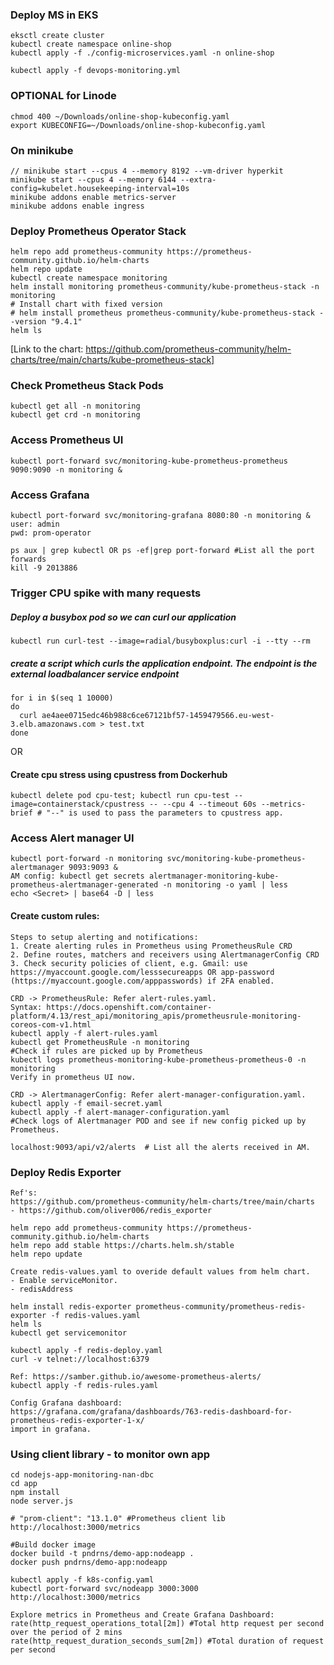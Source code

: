 ### Deploy MS in EKS
    eksctl create cluster
    kubectl create namespace online-shop
    kubectl apply -f ./config-microservices.yaml -n online-shop

    kubectl apply -f devops-monitoring.yml

### OPTIONAL for Linode
    chmod 400 ~/Downloads/online-shop-kubeconfig.yaml
    export KUBECONFIG=~/Downloads/online-shop-kubeconfig.yaml

### On minikube
    // minikube start --cpus 4 --memory 8192 --vm-driver hyperkit
    minikube start --cpus 4 --memory 6144 --extra-config=kubelet.housekeeping-interval=10s
    minikube addons enable metrics-server
    minikube addons enable ingress

### Deploy Prometheus Operator Stack
    helm repo add prometheus-community https://prometheus-community.github.io/helm-charts
    helm repo update
    kubectl create namespace monitoring
    helm install monitoring prometheus-community/kube-prometheus-stack -n monitoring
    # Install chart with fixed version
    # helm install prometheus prometheus-community/kube-prometheus-stack --version "9.4.1" 
    helm ls

[Link to the chart: https://github.com/prometheus-community/helm-charts/tree/main/charts/kube-prometheus-stack]

### Check Prometheus Stack Pods
    kubectl get all -n monitoring
    kubectl get crd -n monitoring

### Access Prometheus UI
    kubectl port-forward svc/monitoring-kube-prometheus-prometheus 9090:9090 -n monitoring &

### Access Grafana
    kubectl port-forward svc/monitoring-grafana 8080:80 -n monitoring &
    user: admin
    pwd: prom-operator

    ps aux | grep kubectl OR ps -ef|grep port-forward #List all the port forwards
    kill -9 2013886


### Trigger CPU spike with many requests

##### Deploy a busybox pod so we can curl our application 
    kubectl run curl-test --image=radial/busyboxplus:curl -i --tty --rm

##### create a script which curls the application endpoint. The endpoint is the external loadbalancer service endpoint
    for i in $(seq 1 10000)
    do
      curl ae4aee0715edc46b988c6ce67121bf57-1459479566.eu-west-3.elb.amazonaws.com > test.txt
    done

OR
#### Create cpu stress using cpustress from Dockerhub
    kubectl delete pod cpu-test; kubectl run cpu-test --image=containerstack/cpustress -- --cpu 4 --timeout 60s --metrics-brief # "--" is used to pass the parameters to cpustress app.

### Access Alert manager UI
    kubectl port-forward -n monitoring svc/monitoring-kube-prometheus-alertmanager 9093:9093 &
    AM config: kubectl get secrets alertmanager-monitoring-kube-prometheus-alertmanager-generated -n monitoring -o yaml | less
    echo <Secret> | base64 -D | less

#### Create custom rules:
    Steps to setup alerting and notifications:
    1. Create alerting rules in Prometheus using PrometheusRule CRD
    2. Define routes, matchers and receivers using AlertmanagerConfig CRD 
    3. Check security policies of client, e.g. Gmail: use https://myaccount.google.com/lesssecureapps OR app-password (https://myaccount.google.com/apppasswords) if 2FA enabled. 

    CRD -> PrometheusRule: Refer alert-rules.yaml.
    Syntax: https://docs.openshift.com/container-platform/4.13/rest_api/monitoring_apis/prometheusrule-monitoring-coreos-com-v1.html
    kubectl apply -f alert-rules.yaml
    kubectl get PrometheusRule -n monitoring
    #Check if rules are picked up by Prometheus 
    kubectl logs prometheus-monitoring-kube-prometheus-prometheus-0 -n monitoring
    Verify in prometheus UI now.

    CRD -> AlertmanagerConfig: Refer alert-manager-configuration.yaml.
    kubectl apply -f email-secret.yaml
    kubectl apply -f alert-manager-configuration.yaml
    #Check logs of Alertmanager POD and see if new config picked up by Prometheus.

    localhost:9093/api/v2/alerts  # List all the alerts received in AM.


### Deploy Redis Exporter
    Ref's:
    https://github.com/prometheus-community/helm-charts/tree/main/charts
    - https://github.com/oliver006/redis_exporter

    helm repo add prometheus-community https://prometheus-community.github.io/helm-charts
    helm repo add stable https://charts.helm.sh/stable
    helm repo update

    Create redis-values.yaml to overide default values from helm chart.
    - Enable serviceMonitor.
    - redisAddress
    
    helm install redis-exporter prometheus-community/prometheus-redis-exporter -f redis-values.yaml
    helm ls
    kubectl get servicemonitor
    
    kubectl apply -f redis-deploy.yaml
    curl -v telnet://localhost:6379

    Ref: https://samber.github.io/awesome-prometheus-alerts/
    kubectl apply -f redis-rules.yaml

    Config Grafana dashboard:
    https://grafana.com/grafana/dashboards/763-redis-dashboard-for-prometheus-redis-exporter-1-x/
    import in grafana.

  ### Using client library - to monitor own app
    cd nodejs-app-monitoring-nan-dbc
    cd app
    npm install
    node server.js
    
    # "prom-client": "13.1.0" #Prometheus client lib
    http://localhost:3000/metrics

    #Build docker image 
    docker build -t pndrns/demo-app:nodeapp .
    docker push pndrns/demo-app:nodeapp

    kubectl apply -f k8s-config.yaml
    kubectl port-forward svc/nodeapp 3000:3000
    http://localhost:3000/metrics

    Explore metrics in Prometheus and Create Grafana Dashboard:
    rate(http_request_operations_total[2m]) #Total http request per second over the period of 2 mins
    rate(http_request_duration_seconds_sum[2m]) #Total duration of request per second



    

